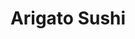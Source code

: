 ---
layout: place
title: "Arigato Sushi"
permalink: /utah/west-jordan/arigato-sushi.html
stateAbbr: UT
stateName: Utah
cityName: West Jordan
place_id: ChIJKbb5roqJUocRbW5Pxqf2AJw
photos:
  - name: >-
      places/ChIJKbb5roqJUocRbW5Pxqf2AJw/photos/AeeoHcKWoluyFA4pIKOwyfRYVyvksoYCRMigtbk3qGoNtgSm9PUI70sPHmkjE-R3ocNT9cdpgHNXaYo3AAyV7cgxre2_pc0RROz-0qUTwCj1pfLbjmKqXCDUJs4BMA19A4Fu5HNrDIhplQQr0VonM694dSfsHDNoRXakgEpbmCpv4bB4S3rh8-5OHRzQC_y5Acda8Y_5uX3pm7jhwkW4w7Oh7i9yi5ApHxqFjEyukBKltAgtlkY7kxFPBAbrQ2RVADrB6ZVP5JOhZ1VnyVAKoCsMAZAbO2LsJagxReCO2DZTlwGNoQ
    widthPx: 3024
    heightPx: 4032
    authorAttributions:
      - displayName: Arigato Sushi
        uri: https://maps.google.com/maps/contrib/102629099273768834213
        photoUri: >-
          https://lh3.googleusercontent.com/a-/ALV-UjXBx_iO_a6ylNNxfTGfT5g393vrpgMWqmEwJMfgrugbkvO-CcQ=s100-p-k-no-mo
    flagContentUri: >-
      https://www.google.com/local/imagery/report/?cb_client=maps_api_places.places_api&image_key=!1e10!2sAF1QipMKxmbIkeEJGhanOk9GIKg3WdDc8US8QGMj7yOW&hl=en-US
    googleMapsUri: >-
      https://www.google.com/maps/place//data=!3m4!1e2!3m2!1sAF1QipMKxmbIkeEJGhanOk9GIKg3WdDc8US8QGMj7yOW!2e10!4m2!3m1!1s0x8752898aaef9b629:0x9c00f6a7c64f6e6d
  - name: >-
      places/ChIJKbb5roqJUocRbW5Pxqf2AJw/photos/AeeoHcKebeaXHn7PQ2D1VcJW674rH_wHtdxgi2H6gPkDYnIROyjSUe7UDd8JZ4m-Cl5lN3JvSnr90Y-NQrcQjklWLEC8lZ1G_VBA16Ni-ETr3gXD3zjw111VCRKMUOw1O5iwtAjTjcYDQgovu8yGmbR1wohYMTgtIpDmhKzupTRLdd-hX5XpHTsOmKeOK1229RfPzkX9eJJKAW4ZPBq542WXj64-BabmLFFLeurX-TADecG_UTc8cwGxdivTVOJ2EFYYOd5BHpoNmLlBihlLLCf7Gfen1wgWZnPNx9-gwabtVicbZw
    widthPx: 1536
    heightPx: 2304
    authorAttributions:
      - displayName: Arigato Sushi
        uri: https://maps.google.com/maps/contrib/102629099273768834213
        photoUri: >-
          https://lh3.googleusercontent.com/a-/ALV-UjXBx_iO_a6ylNNxfTGfT5g393vrpgMWqmEwJMfgrugbkvO-CcQ=s100-p-k-no-mo
    flagContentUri: >-
      https://www.google.com/local/imagery/report/?cb_client=maps_api_places.places_api&image_key=!1e10!2sAF1QipN6ieLzTMBIS1yu_dNEJj7vEWZlxnNgLr3dVI0E&hl=en-US
    googleMapsUri: >-
      https://www.google.com/maps/place//data=!3m4!1e2!3m2!1sAF1QipN6ieLzTMBIS1yu_dNEJj7vEWZlxnNgLr3dVI0E!2e10!4m2!3m1!1s0x8752898aaef9b629:0x9c00f6a7c64f6e6d
  - name: >-
      places/ChIJKbb5roqJUocRbW5Pxqf2AJw/photos/AeeoHcJlG8u4Bzx6zs-2WHdNl-CNJCJrc99i21wEw-WxwE_rj-wJkFVBuXKQTWE-P8cxnLIpb_hcSpxFhwNuXhoiFKJfzNomXyYIMg_HxUwBYVhNFAPqKXRKQ4YkQl8bTJdAc4lxIegV_LYN09iF1LSEs1vaUIAJNtXmBSk528dmcJO0pdnfHSq7bGVTwlgLxGNT41XrYbUbgTz0Nml0ii472sAljadm7vHZMNclEAx_dsCHyX5fsmkVGwhNeUw67C6vQfjSUup5EmlPPyaskqnuoKoSkqk6xVYLhhf9V2Van7vzePKX5TcsIRgcFTk7gqVrGKIIC8sK6IMEsjc90WYh5DWnG1Q-nbn_2QtBcdZlGNghtIghDsviOWVeMG3lEHvdOuHGpo62wtnlIG5gGtGRuZIp0ftxNER-TAax22V-tk3DCx0-o3sfgLT76XrAvh1a
    widthPx: 4000
    heightPx: 3000
    authorAttributions:
      - displayName: Roxana Cruz
        uri: https://maps.google.com/maps/contrib/109626557363575317144
        photoUri: >-
          https://lh3.googleusercontent.com/a/ACg8ocKzW-XTA0jckf3U0rJQZocgI4mvCTEIw1Y2wrXCrWuqyyZwMA=s100-p-k-no-mo
    flagContentUri: >-
      https://www.google.com/local/imagery/report/?cb_client=maps_api_places.places_api&image_key=!1e10!2sCIABIhADycKz9AcQXGf3FW8ABOio&hl=en-US
    googleMapsUri: >-
      https://www.google.com/maps/place//data=!3m4!1e2!3m2!1sCIABIhADycKz9AcQXGf3FW8ABOio!2e10!4m2!3m1!1s0x8752898aaef9b629:0x9c00f6a7c64f6e6d
  - name: >-
      places/ChIJKbb5roqJUocRbW5Pxqf2AJw/photos/AeeoHcJjbqeaUWsfdbL-1P-3ZUZNhoyMsTu3uImF8eQxk1VFUXOyu68owNw-N2U2T67O8FNqEF78dIf59Zga--SoCcxTOBzACXfmzmRW0KxLVAjQfsNhKX5M2hxarWmuUYnmk30Bk73d2Ah77izIr8bhp8kY0SqiSH1SWyo-iFzmBIFQ0t8B-1fZf93qL1i1sb8LUI5o_hWOjb8ZGLPfa0oQpCUggbkev5OoX2_4S0rb6aZCRsucIjSZ0WEoOe6aHVeoQJakUSVMAwDOdyZF5Lzy7uJmE_Ju1xxl2MKvKvvV6dN4o77fn1BINzRA5E3D_T_fhHrG-qlY_fDIGDuZHrsPAYW97n8j7xK-qm8FG5Pqnrcc7JzdYfpkcXaplFxKi6kxXA79dPb0oWi_ZWJzXVtnrTqKaf5Ar5K8RwAdAu2ez7Xsgn2w
    widthPx: 2100
    heightPx: 1575
    authorAttributions:
      - displayName: Pepper Pehrson
        uri: https://maps.google.com/maps/contrib/106919468812033116721
        photoUri: >-
          https://lh3.googleusercontent.com/a-/ALV-UjUIjevTQLoauPNw9fUx0y5L40bLld2RocmFAIO_-YzdSAu5S8pFMw=s100-p-k-no-mo
    flagContentUri: >-
      https://www.google.com/local/imagery/report/?cb_client=maps_api_places.places_api&image_key=!1e10!2sCIHM0ogKEICAgICzlsfaggE&hl=en-US
    googleMapsUri: >-
      https://www.google.com/maps/place//data=!3m4!1e2!3m2!1sCIHM0ogKEICAgICzlsfaggE!2e10!4m2!3m1!1s0x8752898aaef9b629:0x9c00f6a7c64f6e6d
  - name: >-
      places/ChIJKbb5roqJUocRbW5Pxqf2AJw/photos/AeeoHcKzjnnc76kG-d0DQZVK3wG_AT78P7IpUbNwSZ1YdDUhCfomytc9LjFBVL9IjdDzPYQuzAj2oGaXqTRl8cNJmc-60_dK2ecjR-U3VOGvlHKhttNCIUkUq-_uQdnOdqTpND_QpDCIDcv_oRtmu-oOd3B_bTWwBDzICHtuilQjBx-mlwCtsCfEZayX8x57ZdbO_D2dW5bHa4H6sujSIQ0UHEvDu1rEOgbhwHXI04Qaq4VrKI9M-co2aQkvFnhh4PRQE-7Ul9Rl7ZtJvNoYNmoiO_HHuSBx535Qxaltk5MRxA97T7Y0gxt1RmjGivTzCpwuyzQMK8uW4Wq74bFcnREev5cKCWykiYPNm0u_Yl8BqHDlNGiXA3oscLe3Df_c76KRRtCLBZkJRy7TFj5ixRjWu-iqEbHOvS2PogtZi2gQ-MPw4w
    widthPx: 2252
    heightPx: 4000
    authorAttributions:
      - displayName: Nohemi Pirela
        uri: https://maps.google.com/maps/contrib/117863220318318816548
        photoUri: >-
          https://lh3.googleusercontent.com/a-/ALV-UjX0SHfVdPmqVhItTyYXlWdjPw6GBAFe7vq75yRArtC473QL5lN_Xg=s100-p-k-no-mo
    flagContentUri: >-
      https://www.google.com/local/imagery/report/?cb_client=maps_api_places.places_api&image_key=!1e10!2sCIHM0ogKEICAgMDIgInWCQ&hl=en-US
    googleMapsUri: >-
      https://www.google.com/maps/place//data=!3m4!1e2!3m2!1sCIHM0ogKEICAgMDIgInWCQ!2e10!4m2!3m1!1s0x8752898aaef9b629:0x9c00f6a7c64f6e6d
  - name: >-
      places/ChIJKbb5roqJUocRbW5Pxqf2AJw/photos/AeeoHcI3V5JNP8A-JdUizsWRLpp2SPgYOjxKSAblJq99i458QOWlDRDRZpowZP5_VG-bixq8WNpsBdNb7p3NCONykiKQ37-tmWUpKpR1vaVXYuCssvc7rYnFmmyrL7CX--N8bLgll5kMFFKH1WrLjYWcOQwIabUYS3SiuVhOV9_LmZkomdhO1ZzuEJ3WM-dH1o0D_tN9s47w8yCba2Y_NYNfdo5-ENDbTz0A12S2b-Q6oMVFyPiZ1m2q91CnEV1kalfXoNSAXZ-nCCLs67zXcjEdtB661Czucp9qNt3x4LD1gfnlgXUefMBsknZpet8OiTD-QPf39p5DUVVUZxEBRqAYw10CUqaM0fAKF9u9xgTJ8US59zIAyJsKtzXc5INuT8PBbnI516sc7EV0cxCUyOvJi4KIDNiL9jlu7Ecqxe7MhRExBA
    widthPx: 4000
    heightPx: 3000
    authorAttributions:
      - displayName: Robert Rohbock
        uri: https://maps.google.com/maps/contrib/111222423368366409921
        photoUri: >-
          https://lh3.googleusercontent.com/a/ACg8ocKNR7p1XT1swtIs1y_S1b0urI8t_OS-Qc5sBjcc9M17T5pBsQ=s100-p-k-no-mo
    flagContentUri: >-
      https://www.google.com/local/imagery/report/?cb_client=maps_api_places.places_api&image_key=!1e10!2sCIHM0ogKEICAgIC7yYvbVg&hl=en-US
    googleMapsUri: >-
      https://www.google.com/maps/place//data=!3m4!1e2!3m2!1sCIHM0ogKEICAgIC7yYvbVg!2e10!4m2!3m1!1s0x8752898aaef9b629:0x9c00f6a7c64f6e6d
  - name: >-
      places/ChIJKbb5roqJUocRbW5Pxqf2AJw/photos/AeeoHcLQdf-Tj43lf3i-7h4I00f9PGfkHcB6iuKbNGsG_lbIRkHNSRwV_3dXqY0P3UqyHp3NCI3pqFilA4X2lW8VSJm7laNuO7-uUcdXoo1ihaKTt0q5QPBoxf_LsG7WiCqXu1rxgr7T7uorr4XVs5u1tUqPiW-EK_icDF0F05464L5PsQbRhgXJC6TGuACRzz2DDPD_F9EQU0U2EErQnFVMMtdLAWTNOV0codzJH0I84NBHKv32GAdUiPaNtVyWqF_DcSf-GowGKpyyUPEpRbyjDhkY2erB-0m7UDGPXNgYyMp8FQ
    widthPx: 2160
    heightPx: 3840
    authorAttributions:
      - displayName: Arigato Sushi
        uri: https://maps.google.com/maps/contrib/102629099273768834213
        photoUri: >-
          https://lh3.googleusercontent.com/a-/ALV-UjXBx_iO_a6ylNNxfTGfT5g393vrpgMWqmEwJMfgrugbkvO-CcQ=s100-p-k-no-mo
    flagContentUri: >-
      https://www.google.com/local/imagery/report/?cb_client=maps_api_places.places_api&image_key=!1e10!2sAF1QipNRKOF3M7qa8ckcljcV-Qnm0Kio4YUn88m7yx-U&hl=en-US
    googleMapsUri: >-
      https://www.google.com/maps/place//data=!3m4!1e2!3m2!1sAF1QipNRKOF3M7qa8ckcljcV-Qnm0Kio4YUn88m7yx-U!2e10!4m2!3m1!1s0x8752898aaef9b629:0x9c00f6a7c64f6e6d
  - name: >-
      places/ChIJKbb5roqJUocRbW5Pxqf2AJw/photos/AeeoHcLnx9AyWiaL2RPJ9MwviOAa9nRY-bKs-hcFu8cyDXUppdtLKKJuryXqMAF6MwYZTuz3k1r9EQQQtEctJLBGBZhcOTacuISpd4KjkqceJWuSb5NcdDxHAZabS-wmsU1mJN_S7BobSGUM2qR43aeGY2PyLGjZs1ZAbKXiuUgS1XHDAh2emje_KMNf3YrCy3skb3XxJddXWFCkPyX-h2JTaIAebqeNzpboDHWJ-Hvuiyb1-1QNeO5X72e2WZ490P5sshJze8TgL2c0u8C72LrtjdGRhRYI5_OriPGRjIVnWDX8Yw
    widthPx: 1170
    heightPx: 1933
    authorAttributions:
      - displayName: Arigato Sushi
        uri: https://maps.google.com/maps/contrib/102629099273768834213
        photoUri: >-
          https://lh3.googleusercontent.com/a-/ALV-UjXBx_iO_a6ylNNxfTGfT5g393vrpgMWqmEwJMfgrugbkvO-CcQ=s100-p-k-no-mo
    flagContentUri: >-
      https://www.google.com/local/imagery/report/?cb_client=maps_api_places.places_api&image_key=!1e10!2sAF1QipN84U774PhZSpf2ggK3VsJtxyX6jPIacm97Htm0&hl=en-US
    googleMapsUri: >-
      https://www.google.com/maps/place//data=!3m4!1e2!3m2!1sAF1QipN84U774PhZSpf2ggK3VsJtxyX6jPIacm97Htm0!2e10!4m2!3m1!1s0x8752898aaef9b629:0x9c00f6a7c64f6e6d
  - name: >-
      places/ChIJKbb5roqJUocRbW5Pxqf2AJw/photos/AeeoHcI5Eh6yL0kx2V7bT6vaIZ82r7JoBSae18_PCg47MD6eg6YKLkhfjhDCOjcyHSDshNT_6YN4BYxTCpRggZlFgyW709IM5zCdKV4oZoy21c6Dtbem9Fz--x3H0ra9evD9OJvd1EWYJIeYdsH8Um5XZr-UPoSFglv9uLzT-cBhmkiqgD2LtihCwcxqBihL_Z_F495Wr5TZY78Gkp0ICv9Ie2e4fHciCyICBLNbh8d-lh82-WDzuvCyn2jO_qosvRrFFJLCx78cueed4olI3nP5bJW0D3M8ZBd_zZ1Ig6GiWTOibssGEZc5FWUs_z92crACxPMAnxvj3H0P9WCrJfw76b7nnhDEUmgYpyvhsA6rwtLHS1loBQj35CnkgcSkkIivrXGicWAmCZ6cUhyn8g12u52hIq-FLkixxwLvtIc
    widthPx: 4032
    heightPx: 3024
    authorAttributions:
      - displayName: Glorianna Sebastiani
        uri: https://maps.google.com/maps/contrib/118094008618757861715
        photoUri: >-
          https://lh3.googleusercontent.com/a-/ALV-UjWkYdw92SXr1Ltm7QCW8fXQXFsFGhYmzBYJQVZuoygeVoFcqMbe=s100-p-k-no-mo
    flagContentUri: >-
      https://www.google.com/local/imagery/report/?cb_client=maps_api_places.places_api&image_key=!1e10!2sCIHM0ogKEICAgIC7_6Fq&hl=en-US
    googleMapsUri: >-
      https://www.google.com/maps/place//data=!3m4!1e2!3m2!1sCIHM0ogKEICAgIC7_6Fq!2e10!4m2!3m1!1s0x8752898aaef9b629:0x9c00f6a7c64f6e6d
  - name: >-
      places/ChIJKbb5roqJUocRbW5Pxqf2AJw/photos/AeeoHcKA3Rxq1skqpCRX09Tq-xPBnDpuCra3XwL4Kn5D773xms6WVlACALa_IjD50OnWHyYFgOXJ-Nzn5plzMEWv90Um7iPE1z2bh6OBm3XlcR7TLJjiKmlYABEMwwNdR4zo1Z_Wtx_DDvD2cd184-KhvHeELSE5Z8m4xyeuiWaDE83kj7X97MEnY5Vq453etnTY7zG2MfOnSEQTRMdl709FXGwZdscXdlNGOXNlvC4UJl-dyPB5WgqVBR_U-SF_xDY1aI6Zrj0Ud2Uoo9VzbKdcBw_9JabYIFSPlpk18HG640TExA
    widthPx: 1536
    heightPx: 2304
    authorAttributions:
      - displayName: Arigato Sushi
        uri: https://maps.google.com/maps/contrib/102629099273768834213
        photoUri: >-
          https://lh3.googleusercontent.com/a-/ALV-UjXBx_iO_a6ylNNxfTGfT5g393vrpgMWqmEwJMfgrugbkvO-CcQ=s100-p-k-no-mo
    flagContentUri: >-
      https://www.google.com/local/imagery/report/?cb_client=maps_api_places.places_api&image_key=!1e10!2sAF1QipMtuCOdtoyR70Le_wLn5VVHI4vYK4Z_pod2V8_j&hl=en-US
    googleMapsUri: >-
      https://www.google.com/maps/place//data=!3m4!1e2!3m2!1sAF1QipMtuCOdtoyR70Le_wLn5VVHI4vYK4Z_pod2V8_j!2e10!4m2!3m1!1s0x8752898aaef9b629:0x9c00f6a7c64f6e6d
address: 1769 W 7000 S, West Jordan, UT 84084, USA
street: 1769 W 7000 S
city: West Jordan
state: UT
zip: '84084'
country: USA
neighborhood: null
latitude: '40.623720'
longitude: '-111.940247'
accessibility_options:
  wheelchairAccessibleParking: true
  wheelchairAccessibleEntrance: true
  wheelchairAccessibleSeating: true
business_status: OPERATIONAL
name: Arigato Sushi
google_maps_links:
  directionsUri: >-
    https://www.google.com/maps/dir//''/data=!4m7!4m6!1m1!4e2!1m2!1m1!1s0x8752898aaef9b629:0x9c00f6a7c64f6e6d!3e0
  placeUri: https://maps.google.com/?cid=11241255870363823725
  writeAReviewUri: >-
    https://www.google.com/maps/place//data=!4m3!3m2!1s0x8752898aaef9b629:0x9c00f6a7c64f6e6d!12e1
  reviewsUri: >-
    https://www.google.com/maps/place//data=!4m4!3m3!1s0x8752898aaef9b629:0x9c00f6a7c64f6e6d!9m1!1b1
  photosUri: >-
    https://www.google.com/maps/place//data=!4m3!3m2!1s0x8752898aaef9b629:0x9c00f6a7c64f6e6d!10e5
primary_type: Restaurant
opening_hours:
  regular: null
  current: null
secondary_opening_hours:
  regular:
    weekdayDescriptions: null
    type: null
  current:
    weekdayDescriptions: null
    type: null
phone: null
price_level: null
price_range: null
rating: null
rating_count: 0
website: null
description: null
reviews: null
parking_options: null
payment_options: null
allow_dogs: null
curbside_pickup: null
delivery: null
dine_in: null
good_for_children: null
good_for_groups: null
good_for_sports: null
live_music: null
menu_for_children: null
outdoor_seating: null
reservable: null
restroom: null
serves_beer: null
serves_breakfast: null
serves_brunch: null
serves_cocktails: null
serves_coffee: null
serves_dinner: null
serves_dessert: null
serves_lunch: null
serves_vegetarian_food: null
serves_wine: null
takeout: null

---